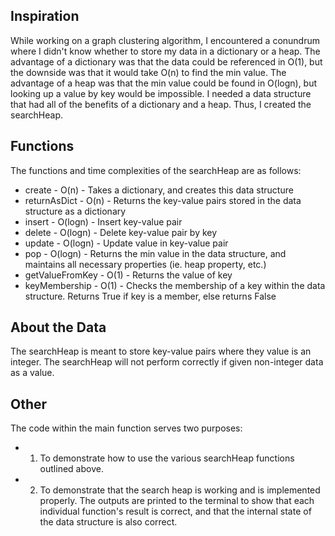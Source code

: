 ## Inspiration 
While working on a graph clustering algorithm, I encountered a conundrum where I didn't know whether to store my data in a dictionary or a heap.  The advantage of a dictionary was that the data could be referenced in O(1), but the downside was that it would take O(n) to find the min value.  The advantage of a heap was that the min value could be found in O(logn), but looking up a value by key would be impossible.  I needed a data structure that had all of the benefits of a dictionary and a heap.  Thus, I created the searchHeap.

## Functions
The functions and time complexities of the searchHeap are as follows:
- create		-	O(n)		-	Takes a dictionary, and creates this data structure 
- returnAsDict		-	O(n)		-	Returns the key-value pairs stored in the data structure as a dictionary 
- insert		-	O(logn)		-	Insert key-value pair 
- delete		- 	O(logn)		-	Delete key-value pair by key 
- update		- 	O(logn)		-	Update value in key-value pair 
- pop 		 	- 	O(logn)		-	Returns the min value in the data structure, and maintains all necessary properties (ie. heap property, etc.) 
- getValueFromKey	-	O(1)		-	Returns the value of key 
- keyMembership		-	O(1)		-	Checks the membership of a key within the data structure.  Returns True if key is a member, else returns False

## About the Data
The searchHeap is meant to store key-value pairs where they value is an integer.  The searchHeap will not perform correctly if given non-integer data as a value.

## Other
The code within the main function serves two purposes: 
- 1) To demonstrate how to use the various searchHeap functions outlined above.
- 2) To demonstrate that the search heap is working and is implemented properly.  The outputs are printed to the terminal to show that each individual function's result is correct, and that the internal state of the data structure is also correct.
